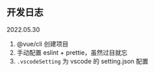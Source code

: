 ## 开发日志

2022.05.30

1. @vue/cli 创建项目
2. 手动配置 eslint + prettie，虽然过目就忘
3. `.vscodeSetting` 为 vscode 的 setting.json 配置